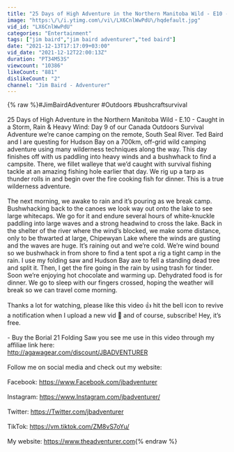```yaml
---
title: "25 Days of High Adventure in the Northern Manitoba Wild - E10 - Caught in a Storm, Rain & Heavy Wind"
image: "https:\/\/i.ytimg.com\/vi\/LX6CnlWwPdU\/hqdefault.jpg"
vid_id: "LX6CnlWwPdU"
categories: "Entertainment"
tags: ["jim baird","jim baird adventurer","ted baird"]
date: "2021-12-13T17:17:09+03:00"
vid_date: "2021-12-12T22:00:13Z"
duration: "PT34M53S"
viewcount: "10386"
likeCount: "881"
dislikeCount: "2"
channel: "Jim Baird - Adventurer"
---
```

{% raw %}#JimBairdAdventurer #Outdoors #bushcraftsurvival <br /><br />25 Days of High Adventure in the Northern Manitoba Wild - E.10 - Caught in a Storm, Rain &amp; Heavy Wind: Day 9 of our Canada Outdoors Survival Adventure we’re canoe camping on the remote, South Seal River. Ted Baird and I are questing for Hudson Bay on a 700km, off-grid wild camping adventure using many wilderness techniques along the way. This day finishes off with us paddling into heavy winds and a bushwhack to find a campsite. There, we fillet walleye that we’d caught with survival fishing tackle at an amazing fishing hole earlier that day. We rig up a tarp as thunder rolls in and begin over the fire cooking fish for dinner. This is a true wilderness adventure. <br /><br />The next morning, we awake to rain and it’s pouring as we break camp. Bushwhacking back to the canoes we look way out onto the lake to see large whitecaps. We go for it and endure several hours of white-knuckle paddling into large waves and a strong headwind to cross the lake. Back in the shelter of the river where the wind’s blocked, we make some distance, only to be thwarted at large, Chipewyan Lake where the winds are gusting and the waves are huge. It’s raining out and we’re cold. We’re wind bound so we bushwhack in from shore to find a tent spot a rig a tight camp in the rain. I use my folding saw and Hudson Bay axe to fell a standing dead tree and split it. Then, I get the fire going in the rain by using trash for tinder. Soon we’re enjoying hot chocolate and warming up. Dehydrated food is for dinner. We go to sleep with our fingers crossed, hoping the weather will break so we can travel come morning. <br /><br />Thanks a lot for watching, please like this video 👍 hit the bell icon to revive a notification when I upload a new vid 🔔 and of course, subscribe! Hey, it’s free. <br /><br />- Buy the Borial 21 Folding Saw you see me use in this video through my affiliae link here: <br /><a rel="nofollow" target="blank" href="http://agawagear.com/discount/JBADVENTURER">http://agawagear.com/discount/JBADVENTURER</a><br /><br />Follow me on social media and check out my website: <br /><br />Facebook: <a rel="nofollow" target="blank" href="https://www.Facebook.com/jbadventurer">https://www.Facebook.com/jbadventurer</a><br /><br />Instagram: <a rel="nofollow" target="blank" href="https://www.Instagram.com/jbadventurer/">https://www.Instagram.com/jbadventurer/</a> <br /><br />Twitter: <a rel="nofollow" target="blank" href="https://Twitter.com/jbadventurer">https://Twitter.com/jbadventurer</a> <br /><br />TikTok: <a rel="nofollow" target="blank" href="https://vm.tiktok.com/ZM8vS7oYu/">https://vm.tiktok.com/ZM8vS7oYu/</a><br /><br />My website: <a rel="nofollow" target="blank" href="https://www.theadventurer.com">https://www.theadventurer.com</a>{% endraw %}
